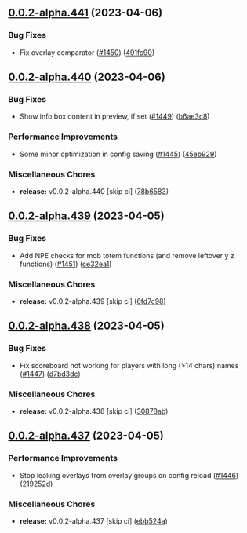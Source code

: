 ## [0.0.2-alpha.441](https://github.com/Wynntils/Artemis/compare/v0.0.2-alpha.440...v0.0.2-alpha.441) (2023-04-06)


### Bug Fixes

* Fix overlay comparator ([#1450](https://github.com/Wynntils/Artemis/issues/1450)) ([491fc90](https://github.com/Wynntils/Artemis/commit/491fc901ef0f1bf6eeea3ddcaf661d1ffe5f379f))

## [0.0.2-alpha.440](https://github.com/Wynntils/Artemis/compare/v0.0.2-alpha.439...v0.0.2-alpha.440) (2023-04-06)


### Bug Fixes

* Show info box content in preview, if set ([#1449](https://github.com/Wynntils/Artemis/issues/1449)) ([b6ae3c8](https://github.com/Wynntils/Artemis/commit/b6ae3c87bec8039b6d93c1ee0f5c02e67559c0f9))


### Performance Improvements

* Some minor optimization in config saving ([#1445](https://github.com/Wynntils/Artemis/issues/1445)) ([45eb929](https://github.com/Wynntils/Artemis/commit/45eb92980ca393087301a2f064f9af485cff0157))


### Miscellaneous Chores

* **release:** v0.0.2-alpha.440 [skip ci] ([78b6583](https://github.com/Wynntils/Artemis/commit/78b6583230c031cba467ff162a8d850e97a288bf))

## [0.0.2-alpha.439](https://github.com/Wynntils/Artemis/compare/v0.0.2-alpha.438...v0.0.2-alpha.439) (2023-04-05)


### Bug Fixes

* Add NPE checks for mob totem functions (and remove leftover y z functions) ([#1451](https://github.com/Wynntils/Artemis/issues/1451)) ([ce32ea1](https://github.com/Wynntils/Artemis/commit/ce32ea12c380a2d446019392ef664f1d29aaa8c4))


### Miscellaneous Chores

* **release:** v0.0.2-alpha.439 [skip ci] ([6fd7c98](https://github.com/Wynntils/Artemis/commit/6fd7c98ca359df708b5b99faea90716e141d99bf))

## [0.0.2-alpha.438](https://github.com/Wynntils/Artemis/compare/v0.0.2-alpha.437...v0.0.2-alpha.438) (2023-04-05)


### Bug Fixes

* Fix scoreboard not working for players with long (>14 chars) names ([#1447](https://github.com/Wynntils/Artemis/issues/1447)) ([d7bd3dc](https://github.com/Wynntils/Artemis/commit/d7bd3dce19861f030269265ccc30bbef785e2c76))


### Miscellaneous Chores

* **release:** v0.0.2-alpha.438 [skip ci] ([30878ab](https://github.com/Wynntils/Artemis/commit/30878abb596c50f457e3a51e6c41f771041132a5))

## [0.0.2-alpha.437](https://github.com/Wynntils/Artemis/compare/v0.0.2-alpha.436...v0.0.2-alpha.437) (2023-04-05)


### Performance Improvements

* Stop leaking overlays from overlay groups on config reload ([#1446](https://github.com/Wynntils/Artemis/issues/1446)) ([219252d](https://github.com/Wynntils/Artemis/commit/219252d29c4f7eb42c6b8db6ed86be45a90734c9))


### Miscellaneous Chores

* **release:** v0.0.2-alpha.437 [skip ci] ([ebb524a](https://github.com/Wynntils/Artemis/commit/ebb524a6e258e55992982d4fe860050c99d7f2f5))

